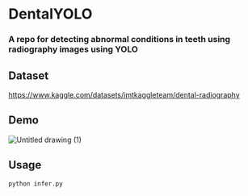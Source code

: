 # DentalYOLO
### A repo for detecting abnormal conditions in teeth using radiography images using YOLO

## Dataset
https://www.kaggle.com/datasets/imtkaggleteam/dental-radiography

## Demo
![Untitled drawing (1)](https://github.com/rzamarefat/DentalYOLO/assets/79300456/0f4481a4-2177-4edf-a72f-65190644b326)

## Usage
```
python infer.py
```

